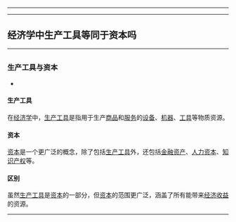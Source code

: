 # 
___
___
## 经济学中生产工具等同于资本吗
___
## 
### 生产工具与资本
- 

#### 生产工具

在[经济学](https://zh.wikipedia.org/wiki/经济学)中，[生产工具](https://zh.wikipedia.org/wiki/生产工具)是指用于生产[商品](https://zh.wikipedia.org/wiki/商品)和[服务](https://zh.wikipedia.org/wiki/服务)的[设备](https://zh.wikipedia.org/wiki/设备)、[机器](https://zh.wikipedia.org/wiki/机器)、[工具](https://zh.wikipedia.org/wiki/工具)等物质资源。

#### 资本

[资本](https://zh.wikipedia.org/wiki/资本)是一个更广泛的概念，除了包括[生产工具](https://zh.wikipedia.org/wiki/生产工具)外，还包括[金融资产](https://zh.wikipedia.org/wiki/金融资产)、[人力资本](https://zh.wikipedia.org/wiki/人力资本)、[知识产权](https://zh.wikipedia.org/wiki/知识产权)等。

#### 区别

虽然[生产工具](https://zh.wikipedia.org/wiki/生产工具)是[资本](https://zh.wikipedia.org/wiki/资本)的一部分，但[资本](https://zh.wikipedia.org/wiki/资本)的范围更广泛，涵盖了所有能带来[经济收益](https://zh.wikipedia.org/wiki/经济收益)的资源。
___
